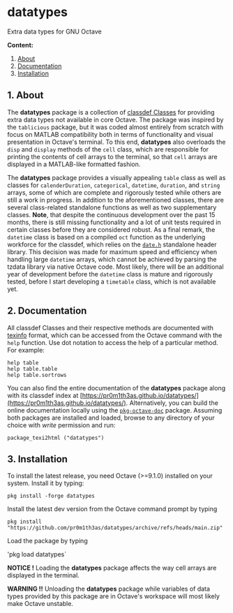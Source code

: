 # datatypes

Extra data types for GNU Octave

**Content:**

1. [About](#1-about)
2. [Documentation](#2-documentation)
3. [Installation](#3-installation)

## 1. About

The **datatypes** package is a collection of [classdef Classes](https://docs.octave.org/latest/classdef-Classes.html) for providing extra data types not available in core Octave.  The package was inspired by the `tablicious` package, but it was coded almost entirely from scratch with focus on MATLAB compatibility both in terms of functionality and visual presentation in Octave's terminal. To this end, **datatypes** also overloads the `disp` and `display` methods of the `cell` class, which are responsible for printing the contents of cell arrays to the terminal, so that `cell` arrays are displayed in a MATLAB-like formatted fashion.

The **datatypes** package provides a visually appealing `table` class as well as classes for `calenderDuration`, `categorical`, `datetime`, `duration`, and `string` arrays, some of which are complete and rigorously tested while others are still a work in progress. In addition to the aforementioned classes, there are several class-related standalone functions as well as two supplementary classes. **Note**, that despite the continuous development over the past 15 months, there is still missing functionality and a lot of unit tests required in certain classes before they are considered robust. As a final remark, the `datetime` class is based on a compiled `oct` function as the underlying workforce for the classdef, which relies on the [`date.h`](https://github.com/HowardHinnant/date) standalone header library. This decision was made for maximum speed and efficiency when handling large `datetime` arrays, which cannot be achieved by parsing the tzdata library via native Octave code. Most likely, there will be an additional year of development before the `datetime` class is mature and rigorously tested, before I start developing a `timetable` class, which is not available yet.

## 2. Documentation
All classdef Classes and their respective methods are documented with [texinfo](https://www.gnu.org/software/texinfo/) format, which can be accessed from the Octave command with the `help` function.  Use dot notation to access the help of a particular method. For example:
```
help table
help table.table
help table.sortrows 
```

You can also find the entire documentation of the **datatypes** package along with its classdef index at [https://pr0m1th3as.github.io/datatypes/](https://pr0m1th3as.github.io/datatypes/). Alternatively, you can build the online documentation locally using the [`pkg-octave-doc`](https://github.com/gnu-octave/pkg-octave-doc) package. Assuming both packages are installed and loaded, browse to any directory of your choice with *write* permission and run:
```
package_texi2html ("datatypes")
```

## 3. Installation

To install the latest release, you need Octave (>=9.1.0) installed on your system. Install it by typing:

  `pkg install -forge datatypes`

Install the latest dev version from the Octave command prompt by typing 

 `pkg install "https://github.com/pr0m1th3as/datatypes/archive/refs/heads/main.zip"`

Load the package by typing

  'pkg load datatypes`

**NOTICE !** Loading the **datatypes** package affects the way cell arrays are displayed in the terminal.

**WARNING !!** Unloading the **datatypes** package while variables of data types provided by this package are in Octave's workspace will most likely make Octave unstable.
